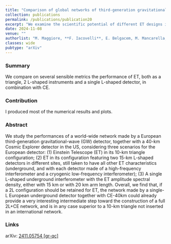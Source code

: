```yaml
---
title: "Comparison of global networks of third-generation gravitational-wave detectors"
collection: publications
permalink: /publications/publication20
excerpt: "We examine the scientific potential of different ET designs in combination with CE"
date: 2024-11-08
venue: ""
authorlist: "M. Maggiore, **F. Iacovelli**, E. Belgacem, M. Mancarella, N. Muttoni"
classes: wide
pubtype: "arXiv"
---
```


<html>
<head>
   <script src="https://code.jquery.com/jquery-3.7.0.js"></script>
</head>
<body>

<div id="inspirecount"></div>
<script>
var recid = '2846772';
var recurl = 'https://inspirehep.net/api/literature/?q=recid%3A'+recid+'&size=10&page=1&fields=citation_count&format=json';

if (recid === "undefined") {
	document.getElementById("inspirecount").innerHTML='';
} else {
	$.getJSON(recurl, function(data){
		if (data.hits.hits[0].metadata.citation_count === 0){
			var html = '';
		} else {
    	var html =`<a href="https://inspirehep.net/literature/${recid}" target="_blank" rel="noopener"><button type="button inspire" class="btn btn-inspire">iNSPIRE </button></a><span class="badge inspcitations">${data.hits.hits[0].metadata.citation_count} citations</span>`  
    	}  
    	document.getElementById("inspirecount").innerHTML= html
  });
}
</script>
</body>
</html>

### Summary
We compare on several sensible metrics the performance of ET, both as a triangle, 2 L-shaped instruments and a single L-shaped detector, in combination with CE.

### Contribution
I produced most of the numerical results and plots.

### Abstract
We study the performances of a world-wide network made by a European third-generation gravitational-wave (GW) detector, together with a 40-km Cosmic Explorer detector in the US, considering three scenarios for the European detector: (1) Einstein Telescope (ET) in its 10-km triangle configuration; (2) ET in its configuration featuring two 15-km L-shaped detectors in different sites, still taken to have all other ET characteristics (underground, and with each detector made of a high-frequency interferometer and a cryogenic low-frequency interferometer); (3) A single L-shaped underground interferometer with the ET amplitude spectral density, either with 15 km or with 20 km arm length. Overall, we find that, if a 2L configuration should be retained for ET, the network made by a single-L European underground detector together with CE-40km could already provide a very interesting intermediate step toward the construction of a full 2L+CE network, and is in any case superior to a 10-km triangle not inserted in an international network.

### Links

<i class="ai ai-arxiv ai-fw"></i> arXiv: <a href="https://arxiv.org/abs/2411.05754" target="_blank" rel="noopener">2411.05754 [gr-qc]</a>